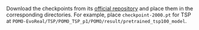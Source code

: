 Download the checkpoints from its [official repository](https://github.com/yd-kwon/POMO/tree/master/NEW_py_ver) and place them in the corresponding directories. For example, place `checkpoint-2000.pt` for TSP at `POMO-EvoReal/TSP/POMO_TSP_p1/POMO/result/pretrained_tsp100_model`.